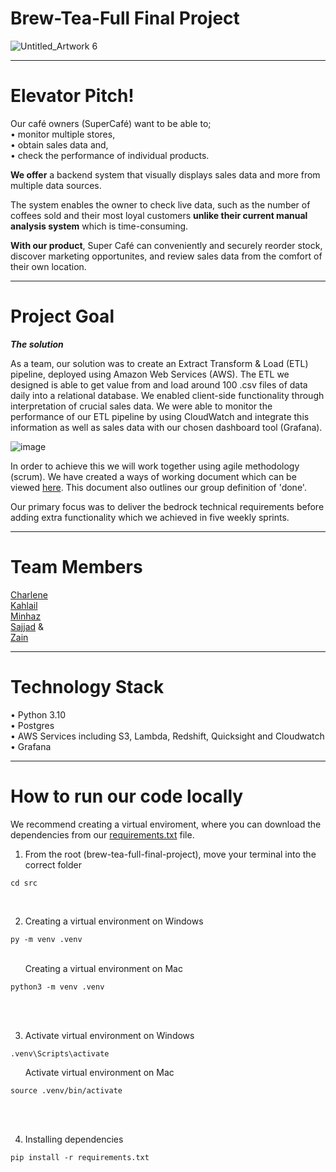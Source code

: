 # Brew-Tea-Full Final Project
![Untitled_Artwork 6](https://user-images.githubusercontent.com/109074529/231804566-2a389d56-46c7-4b31-a678-c8d057143d71.png)
_____________________________________________________________________________________________________________________

# Elevator Pitch!

Our café owners (SuperCafé) want to be able to; <br />
• monitor multiple stores, <br />
• obtain sales data and, <br />
• check the performance of individual products. 

**We offer** a backend system that visually displays sales data and more from multiple data sources. 

The system enables the owner to check live data, such as the number of coffees sold and their most loyal customers **unlike their current manual analysis system** which is time-consuming. 

**With our product**, Super Café can conveniently and securely reorder stock, discover marketing opportunites, and review sales data from the comfort of their own location.

_______________________________________________________________________________________________________________________

# Project Goal

***The solution*** <br />

As a team, our solution was to create an Extract Transform & Load (ETL) pipeline, deployed using Amazon Web Services (AWS). The ETL we designed is able to get value from and load around 100 .csv files of data daily into a relational database. We enabled client-side functionality through interpretation of crucial sales data. We were able to monitor the performance of our ETL pipeline by using CloudWatch and integrate this information as well as sales data with our chosen dashboard tool (Grafana).
<br />

![image](https://github.com/kahlail/generation_uk_final_project_kahlail/assets/109074529/eb0b0aa4-09f2-49eb-9d9d-0d27e3b2bc2d)


In order to achieve this we will work together using agile methodology (scrum). We have created a ways of working document which can be viewed [here](https://github.com/generation-de-lon9/brew-tea-full-final-project/blob/main/documentation/ways_of_working.MD). This document also outlines our group definition of 'done'.

Our primary focus was to deliver the bedrock technical requirements before adding extra functionality which we achieved in five weekly sprints. 


_______________________________________________________________________________________________________________________

# Team Members

[Charlene](https://github.com/ck1ldn) <br />
[Kahlail](https://github.com/kahlail) <br />
[Minhaz](https://github.com/mu601) <br /> 
[Sajjad](https://github.com/spopal) & <br />
[Zain](https://github.com/Zainkhanshin)

_______________________________________________________________________________________________________________________

# Technology Stack
• Python 3.10  <br />
• Postgres  <br />
• AWS Services including S3, Lambda, Redshift, Quicksight and Cloudwatch  <br />
• Grafana
_______________________________________________________________________________________________________________________

# How to run our code locally

We recommend creating a virtual enviroment, where you can download the dependencies from our [requirements.txt](https://github.com/generation-de-lon9/brew-tea-full-final-project/blob/main/src/requirements.txt) file. <br />

1. From the root (brew-tea-full-final-project), move your terminal into the correct folder
```
cd src
```
<br />

2. Creating a virtual environment on Windows
```
py -m venv .venv
```
<br />
&nbsp; &nbsp; &nbsp; Creating a virtual environment on Mac 

```
python3 -m venv .venv
```
<br />
<br />

3. Activate virtual environment on Windows

```
.venv\Scripts\activate
```

&nbsp; &nbsp; &nbsp; Activate virtual environment on Mac
```
source .venv/bin/activate
```
<br />
<br />

4. Installing dependencies
```
pip install -r requirements.txt
```
<br />


